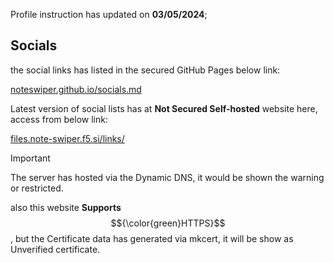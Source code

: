 Profile instruction has updated on **03/05/2024**;

## Socials

the social links has listed in the secured GitHub Pages below link:

[noteswiper.github.io/socials.md](https://noteswiper.github.io/socials)

Latest version of social lists has at **Not Secured Self-hosted** website here, access from below link:

[files.note-swiper.f5.si/links/](http://files.note-swiper.f5.si/links/) 
> [!IMPORTANT]
> The server has hosted via the Dynamic DNS, it would be shown the warning or restricted.
>
> also this website **Supports** $${\color{green}HTTPS}$$, but the Certificate data has generated via mkcert, it will be show as Unverified certificate.
